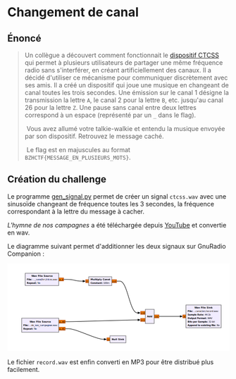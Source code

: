 # Changement de canal

## Énoncé

>  Un collègue a découvert comment fonctionnait le [dispositif CTCSS](https://fr.wikipedia.org/wiki/CTCSS) qui permet à plusieurs utilisateurs de partager une même fréquence radio sans s'interférer, en créant artificiellement des canaux. Il a décidé d'utiliser ce mécanisme pour communiquer discrètement avec ses amis. Il a créé un dispositif qui joue une musique en changeant de canal toutes les trois secondes. Une émission sur le canal 1 désigne la transmission la lettre `A`, le canal 2 pour la lettre `B`, etc. jusqu'au canal 26 pour la lettre `Z`. Une pause sans canal entre deux lettres correspond à un espace (représenté par un `_` dans le flag).
>
> ​    Vous avez allumé votre talkie-walkie et entendu la musique envoyée par son dispositif. Retrouvez le message caché.
>
> ​    Le flag est en majuscules au format `BZHCTF{MESSAGE_EN_PLUSIEURS_MOTS}`.

## Création du challenge

Le programme [gen_signal.py](gen_signal.py) permet de créer un signal `ctcss.wav` avec une sinusoïde changeant de fréquence toutes les 3 secondes, la fréquence correspondant à la lettre du message à cacher.

*L'hymne de nos campagnes* a été téléchargée depuis [YouTube](https://www.youtube.com/watch?v=srb0lAK5wbA) et convertie en wav.

Le diagramme suivant permet d'additionner les deux signaux sur GnuRadio Companion :

![image-20250127193404202](assets/image-20250127193404202.png)

Le fichier `record.wav` est enfin converti en MP3 pour être distribué plus facilement.